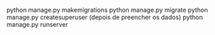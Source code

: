 python manage.py makemigrations
python manage.py migrate
python manage.py createsuperuser
(depois de preencher os dados)
python manage.py runserver
